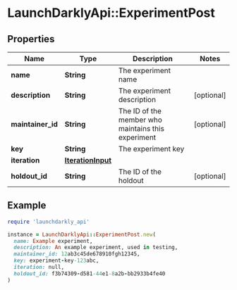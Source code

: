# LaunchDarklyApi::ExperimentPost

## Properties

| Name | Type | Description | Notes |
| ---- | ---- | ----------- | ----- |
| **name** | **String** | The experiment name |  |
| **description** | **String** | The experiment description | [optional] |
| **maintainer_id** | **String** | The ID of the member who maintains this experiment | [optional] |
| **key** | **String** | The experiment key |  |
| **iteration** | [**IterationInput**](IterationInput.md) |  |  |
| **holdout_id** | **String** | The ID of the holdout | [optional] |

## Example

```ruby
require 'launchdarkly_api'

instance = LaunchDarklyApi::ExperimentPost.new(
  name: Example experiment,
  description: An example experiment, used in testing,
  maintainer_id: 12ab3c45de678910fgh12345,
  key: experiment-key-123abc,
  iteration: null,
  holdout_id: f3b74309-d581-44e1-8a2b-bb2933b4fe40
)
```


